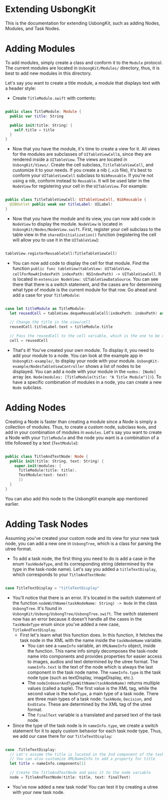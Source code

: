 # Extending UsbongKit

This is the documentation for extending UsbongKit, such as adding Nodes, Modules, and Task Nodes.

# Adding Modules

To add modules, simply create a class and conform it to the `Module` protocol. The current modules are located in `UsbongKit/Modules/` directory, thus, it is best to add new modules in this directory.

Let's say you want to create a title module, a module that displays text with a header style:

- Create `TitleModule.swift` with contents:

```swift

public class TitleModule: Module {
  public var title: String

  public init(title: String) {
    self.title = title
  }
}

```

- Now that you have the module, it's time to create a view for it. All views for the modules are subclasses of `UITableViewCell`s, since they are rendered inside a `UITableView`. The views are located in `UsbongKit/Views/`. Create the cell subclass, `TitleTableViewCell`, and customize it to your needs. If you create a nib (`.xib` file), it's best to conform your `UITableViewCell` subclass to `NibReusable`. If you're not using a nib, conform instead to `Reusable`. It will be used later in the `NodeView` for registering your cell in the `UITableView`. For example:

```swift

public class TitleTableViewCell: UITableViewCell, NibReusable {
  @IBOutlet public weak var titleLabel: UILabel!
}

```

- Now that you have the module and its view, you can now add code in `NodeView` to display the module. `NodeView` is located in `UsbongKit/Nodes/NodeView.swift`. First, register your cell subclass to the table view in the `sharedInitialization()` function (registering the cell will allow you to use it in the `UITableView`):

```swift

tableView.registerReusableCell(TitleTableViewCell)

```

- You can now add code to display the cell for that module. Find the function `public func tableView(tableView: UITableView, cellForRowAtIndexPath indexPath: NSIndexPath) -> UITableViewCell`. It is located in `extension NodeView: UITableViewDataSource`. You can see there that there is a switch statement, and the cases are for determining what type of module is the current module for that row. Go ahead and add a case for your `TitleModule`:

```swift

case let titleModule as TitleModule:
  let reusedCell = tableView.dequeReusableCell(indexPath: indexPath) as TitleTableViewCell

  // Change the title in the view/cell
  reusedCell.titleLabel.text = titleModule.title

  // Pass the reusedCell to the cell variable, which is the one to be rendered
  cell = reusedCell

```

- That's it! You've created your own module. To display it, you need to add your module to a node. You can look at the example app in `UsbongKit-example/`, to display your node with your module. `UsbongKit-example/NodesTableViewController` shows a list of nodes to be displayed. You can add a node with your module in the `nodes: [Node]` array (ex. `Node(modules: [TitleModule(title: "A Title Module")])`). To have a specific combination of modules in a node, you can create a new `Node` subclass.

# Adding Nodes

Creating a Node is faster than creating a module since a Node is simply a collection of modules. Thus, to create a custom node, subclass `Node`, and add in your combination of modules in `modules`. Let's say you want to create a Node with your `TitleModule` and the node you want is a combination of a title followed by a text (`TextModule`):

```swift

public class TitleAndTextNode: Node {
  public init(title: String, text: String) {
    super.init(modules: [
      TitleModule(title: title),
      TextModule(text: text)
      ])
  }
}

```

You can also add this node to the UsbongKit example app mentioned earlier.

# Adding Task Nodes

Assuming you've created your custom node and its view for your new task node, you can add a new one in `UsbongTree`, which is a class for parsing the utree format.

- To add a task node, the first thing you need to do is add a case in the enum `TaskNodeType`, and its corresponding string (determined by the type in the task-node name). Let's say you added a `titleTextDisplay`, which corresponds to your `TitleAndTextNode`:

```swift

case TitleTextDisplay = "titleTextDisplay"

```

- You'll notice that there is an error. It's located in the switch statement of the function `nodeWithName(taskNodeName: String) -> Node` in the class `UsbongTree`. It's found in `UsbongKit/Usbong/UsbongTree/UsbongTree.swift`. The switch statement now has an error because it doesn't handle all the cases in the `TaskNodeType` enum since you've added a new case, `TitleAndTextDisplay`.
  - First let's learn what this function does. In this function, it fetches the task node in the XML with the name inside the `taskNodeName` variable.
    - You can see a `nameInfo` variable, an `XMLNameInfo` object, inside the function. This name info simply decomposes the task-node name into components and provides properties for easier access to images, audios and text determined by the utree format. The `nameInfo.text` is the text of the node which is always the last component in the task node name. The `nameInfo.type` is the task node type (such as textDisplay, imageDisplay, etc.).
    - The `nodeIndexerAndTypeWithName(taskNodeName)` returns multiple values (called a tuple). The first value is the XML tag, while the second value is the `NodeType`, a main type of a task node. There are three main types of a task node: `TaskNode`, `Decision`, and `EndState`. These are determined by the XML tag of the utree format.
    - The `finalText` variable is a translated and parsed text of the task node.
- Since the type of the task node is in `nameInfo.type`, we create a switch statement for it to apply custom behavior for each task node type. Thus, we add our case there for our `TitleTextDisplay`:

```swift

case .TitleTextDisplay:
  // Let's assume the title is located in the 2nd component of the task node name
  // You can also customize XMLNameInfo to add a property for title
  let title = nameInfo.components[1]

  // Create the TitleAndTextNode and pass it to the node variable
  node = TitleAndTextNode(title: title, text: finalText)

```

- You've now added a new task node! You can test it by creating a utree with your new task node.
